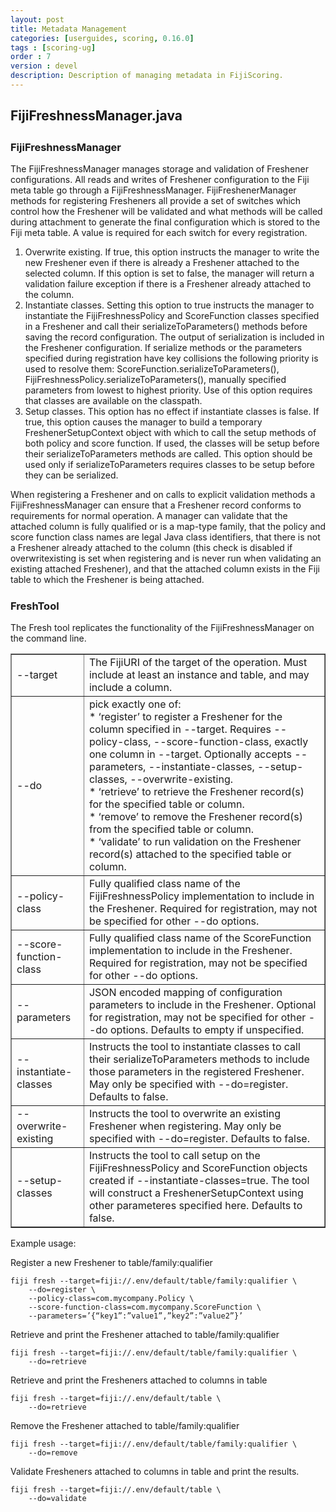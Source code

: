 ```yaml
---
layout: post
title: Metadata Management
categories: [userguides, scoring, 0.16.0]
tags : [scoring-ug]
order : 7
version : devel
description: Description of managing metadata in FijiScoring.
---
```


<div id="accordion-container">
  <h2 class="accordion-header"> FijiFreshnessManager.java </h2>
    <div class="accordion-content">
    <script src="http://gist-it.appspot.com/github/fijiproject/fiji-scoring/raw/fiji-scoring-root-0.16.0/src/main/java/org/fiji/scoring/FijiFreshnessManager.java"> </script>
  </div>
</div>

<h3 style="margin-top:0px;padding-top:10px;"> FijiFreshnessManager </h3>
The FijiFreshnessManager manages storage and validation of Freshener configurations. All reads and writes of Freshener configuration to the Fiji meta table go through a FijiFreshnessManager. FijiFreshenerManager methods for registering Fresheners all provide a set of switches which control how the Freshener will be validated and what methods will be called during attachment to generate the final configuration which is stored to the Fiji meta table. A value is required for each switch for every registration.

1. Overwrite existing. If true, this option instructs the manager to write the new Freshener even if there is already a Freshener attached to the selected column. If this option is set to false, the manager will return a validation failure exception if there is a Freshener already attached to the column.
2. Instantiate classes. Setting this option to true instructs the manager to instantiate the FijiFreshnessPolicy and ScoreFunction classes specified in a Freshener and call their serializeToParameters() methods before saving the record configuration. The output of serialization is included in the Freshener configuration. If serialize methods or the parameters specified during registration have key collisions the following priority is used to resolve them: ScoreFunction.serializeToParameters(), FijiFreshnessPolicy.serializeToParameters(), manually specified parameters from lowest to highest priority. Use of this option requires that classes are available on the classpath.
3. Setup classes. This option has no effect if instantiate classes is false. If true, this option causes the manager to build a temporary FreshenerSetupContext object with which to call the setup methods of both policy and score function. If used, the classes will be setup before their serializeToParameters methods are called. This option should be used only if serializeToParameters requires classes to be setup before they can be serialized.

When registering a Freshener and on calls to explicit validation methods a FijiFreshnessManager can ensure that a Freshener record conforms to requirements for normal operation. A manager can validate that the attached column is fully qualified or is a map-type family, that the policy and score function class names are legal Java class identifiers, that there is not a Freshener already attached to the column (this check is disabled if overwritexisting is set when registering and is never run when validating an existing attached Freshener), and that the attached column exists in the Fiji table to which the Freshener is being attached.

<h3 style="margin-top:0px;padding-top:10px;"> FreshTool </h3>
The Fresh tool replicates the functionality of the FijiFreshnessManager on the command line.

<table  border="1">
  <tr><td>--target</td><td>The FijiURI of the target of the operation. Must include at least an instance and table, and may include a column.</td></tr>
  <tr><td>--do</td><td>pick exactly one of:<br>
* ‘register’ to register a Freshener for the column specified in --target. Requires --policy-class, --score-function-class, exactly one column in --target. Optionally accepts --parameters, --instantiate-classes, --setup-classes, --overwrite-existing.<br>
* ‘retrieve’ to retrieve the Freshener record(s) for the specified table or column.<br>
* ‘remove’ to remove the Freshener record(s) from the specified table or column.<br>
* ‘validate’ to run validation on the Freshener record(s) attached to the specified table or column.</td></tr>
  <tr><td>--policy-class</td><td>Fully qualified class name of the FijiFreshnessPolicy implementation to include in the Freshener. Required for registration, may not be specified for other --do options.</td></tr>
  <tr><td>--score-function-class</td><td>Fully qualified class name of the ScoreFunction implementation to include in the Freshener. Required for registration, may not be specified for other --do options.</td></tr>
  <tr><td>--parameters</td><td>JSON encoded mapping of configuration parameters to include in the Freshener. Optional for registration, may not be specified for other --do options. Defaults to empty if unspecified.</td></tr>
  <tr><td>--instantiate-classes</td><td>Instructs the tool to instantiate classes to call their serializeToParameters methods to include those parameters in the registered Freshener. May only be specified with --do=register. Defaults to false.</td></tr>
  <tr><td>--overwrite-existing</td><td>Instructs the tool to overwrite an existing Freshener when registering. May only be specified with --do=register. Defaults to false.</td></tr>
  <tr><td>--setup-classes</td><td>Instructs the tool to call setup on the FijiFreshnessPolicy and ScoreFunction objects created if --instantiate-classes=true. The tool will construct a FreshenerSetupContext using other parameteres specified here. Defaults to false.</td></tr>
</table>

Example usage:

Register a new Freshener to table/family:qualifier

    fiji fresh --target=fiji://.env/default/table/family:qualifier \
        --do=register \
        --policy-class=com.mycompany.Policy \
        --score-function-class=com.mycompany.ScoreFunction \
        --parameters=’{“key1”:”value1”,”key2”:”value2”}’

Retrieve and print the Freshener attached to table/family:qualifier

    fiji fresh --target=fiji://.env/default/table/family:qualifier \
        --do=retrieve

Retrieve and print the Fresheners attached to columns in table

    fiji fresh --target=fiji://.env/default/table \
        --do=retrieve

Remove the Freshener attached to table/family:qualifier

    fiji fresh --target=fiji://.env/default/table/family:qualifier \
        --do=remove

Validate Fresheners attached to columns in table and print the results.

    fiji fresh --target=fiji://.env/default/table \
        --do=validate
